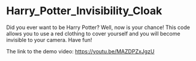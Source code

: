 # Harry_Potter_Invisibility_Cloak

Did you ever want to be Harry Potter? Well, now is your chance! This code allows you to use a red clothing to cover yourself and you will become invisible to your camera. Have fun!

The link to the demo video: https://youtu.be/MAZDPZxJgzU
